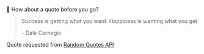📣 How about a quote before you go?

> Success is getting what you want. Happiness is wanting what you get.
>
> <p>- Dale Carnegie</p>

Quote requested from [Random Quotes API](https://github.com/lukePeavey/quotable)
